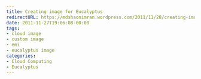 ```yaml
---
title: Creating image for Eucalyptus
redirectURL: https://mdshaonimran.wordpress.com/2011/11/28/creating-image-for-eucalyptus/
date: 2011-11-27T19:06:08-00:00
tags:
- cloud image
- custom image
- emi
- eucalyptus image
categories:
- Cloud Computing
- Eucalyptus
---
```

